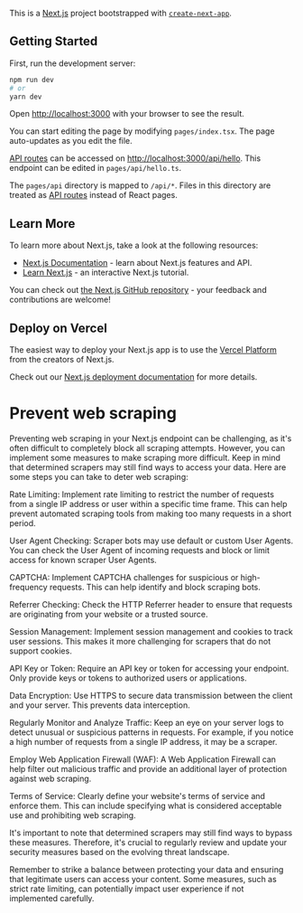 This is a [Next.js](https://nextjs.org/) project bootstrapped with [`create-next-app`](https://github.com/vercel/next.js/tree/canary/packages/create-next-app).

## Getting Started

First, run the development server:

```bash
npm run dev
# or
yarn dev
```

Open [http://localhost:3000](http://localhost:3000) with your browser to see the result.

You can start editing the page by modifying `pages/index.tsx`. The page auto-updates as you edit the file.

[API routes](https://nextjs.org/docs/api-routes/introduction) can be accessed on [http://localhost:3000/api/hello](http://localhost:3000/api/hello). This endpoint can be edited in `pages/api/hello.ts`.

The `pages/api` directory is mapped to `/api/*`. Files in this directory are treated as [API routes](https://nextjs.org/docs/api-routes/introduction) instead of React pages.

## Learn More

To learn more about Next.js, take a look at the following resources:

- [Next.js Documentation](https://nextjs.org/docs) - learn about Next.js features and API.
- [Learn Next.js](https://nextjs.org/learn) - an interactive Next.js tutorial.

You can check out [the Next.js GitHub repository](https://github.com/vercel/next.js/) - your feedback and contributions are welcome!

## Deploy on Vercel

The easiest way to deploy your Next.js app is to use the [Vercel Platform](https://vercel.com/new?utm_medium=default-template&filter=next.js&utm_source=create-next-app&utm_campaign=create-next-app-readme) from the creators of Next.js.

Check out our [Next.js deployment documentation](https://nextjs.org/docs/deployment) for more details.



# Prevent web scraping

Preventing web scraping in your Next.js endpoint can be challenging, as it's often difficult to completely block all scraping attempts. However, you can implement some measures to make scraping more difficult. Keep in mind that determined scrapers may still find ways to access your data. Here are some steps you can take to deter web scraping:

Rate Limiting: Implement rate limiting to restrict the number of requests from a single IP address or user within a specific time frame. This can help prevent automated scraping tools from making too many requests in a short period.

User Agent Checking: Scraper bots may use default or custom User Agents. You can check the User Agent of incoming requests and block or limit access for known scraper User Agents.

CAPTCHA: Implement CAPTCHA challenges for suspicious or high-frequency requests. This can help identify and block scraping bots.

Referrer Checking: Check the HTTP Referrer header to ensure that requests are originating from your website or a trusted source.

Session Management: Implement session management and cookies to track user sessions. This makes it more challenging for scrapers that do not support cookies.

API Key or Token: Require an API key or token for accessing your endpoint. Only provide keys or tokens to authorized users or applications.

Data Encryption: Use HTTPS to secure data transmission between the client and your server. This prevents data interception.

Regularly Monitor and Analyze Traffic: Keep an eye on your server logs to detect unusual or suspicious patterns in requests. For example, if you notice a high number of requests from a single IP address, it may be a scraper.

Employ Web Application Firewall (WAF): A Web Application Firewall can help filter out malicious traffic and provide an additional layer of protection against web scraping.

Terms of Service: Clearly define your website's terms of service and enforce them. This can include specifying what is considered acceptable use and prohibiting web scraping.

It's important to note that determined scrapers may still find ways to bypass these measures. Therefore, it's crucial to regularly review and update your security measures based on the evolving threat landscape.

Remember to strike a balance between protecting your data and ensuring that legitimate users can access your content. Some measures, such as strict rate limiting, can potentially impact user experience if not implemented carefully.